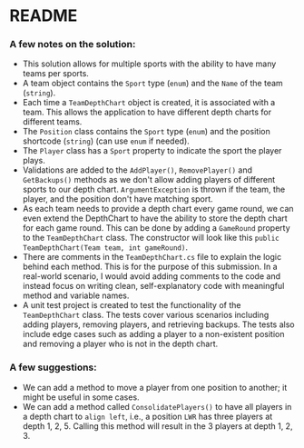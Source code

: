 # README

### A few notes on the solution:
- This solution allows for multiple sports with the ability to have many teams per sports.
- A team object contains the `Sport` type (`enum`) and the `Name` of the team (`string`).
- Each time a `TeamDepthChart` object is created, it is associated with a team. This allows the application to have
  different depth charts for different teams.
- The `Position` class contains the `Sport` type (`enum`) and the position shortcode (`string`) (can use `enum` if needed).
- The `Player` class has a `Sport` property to indicate the sport the player plays. 
- Validations are added to the `AddPlayer()`, `RemovePlayer()` and `GetBackups()` methods as we don't allow adding
  players of different sports to our depth chart. `ArgumentException` is thrown if the team, the player, and the position don't have matching sport.
- As each team needs to provide a depth chart every game round, we can even extend the DepthChart to have the ability
  to store the depth chart for each game round. This can be done by adding a `GameRound` property to the `TeamDepthChart`
  class. The constructor will look like this `public TeamDepthChart(Team team, int gameRound)`.
- There are comments in the `TeamDepthChart.cs` file to explain the logic behind each method. This is for the purpose of this submission. In a real-world scenario,
  I would avoid adding comments to the code and instead focus on writing clean, self-explanatory code with meaningful method and variable names.
- A unit test project is created to test the functionality of the `TeamDepthChart` class. The tests cover various scenarios including adding players,
  removing players, and retrieving backups. The tests also include edge cases such as adding a player to a non-existent position and removing a player who is not in the depth chart.

### A few suggestions:
- We can add a method to move a player from one position to another; it might be useful in some cases.
- We can add a method called `ConsolidatePlayers()` to have all players in a depth chart to `align left`, i.e., a position `LWR` has three players at
  depth 1, 2, 5. Calling this method will result in the 3 players at depth 1, 2, 3.
